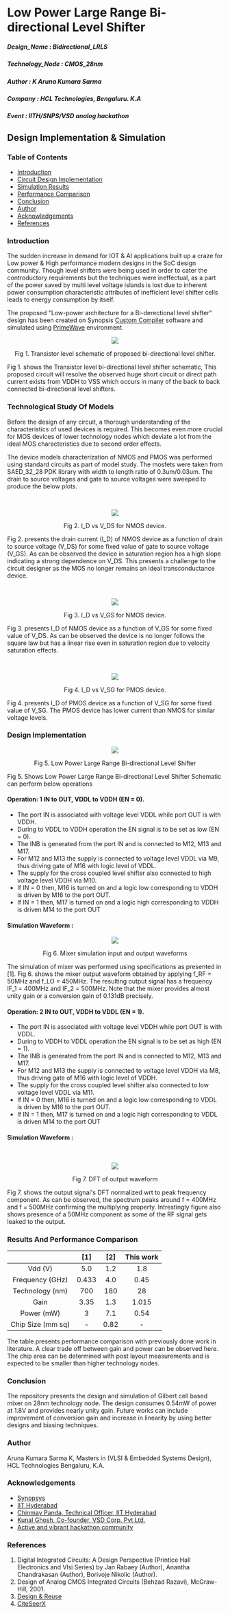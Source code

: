 # Low Power Large Range Bi-directional Level Shifter
##### Design_Name : Bidirectional_LRLS
##### Technology_Node : CMOS_28nm
##### Author : K Aruna Kumara Sarma
##### Company : HCL Technologies, Bengaluru. K.A
##### Event : IITH/SNPS/VSD analog hackathon

## Design Implementation & Simulation

### Table of Contents

- [Introduction](https://github.com/sarmakolavasi/LR_Bidirectional_LS/blob/d610bf273a01bdccf197bf6bf835d474fdecd745/Low%20Power%20Large%20Range%20Bi-directional%20Level%20Shifter.md#introduction)
- [Circuit Design Implementation](https://github.com/sarmakolavasi/LR_Bidirectional_LS/blob/d610bf273a01bdccf197bf6bf835d474fdecd745/Low%20Power%20Large%20Range%20Bi-directional%20Level%20Shifter.md#circuit-design)
- [Simulation Results](https://github.com/sarmakolavasi/LR_Bidirectional_LS/blob/d610bf273a01bdccf197bf6bf835d474fdecd745/Low%20Power%20Large%20Range%20Bi-directional%20Level%20Shifter.md#simulation-results)
- [Performance Comparison](https://github.com/sarmakolavasi/LR_Bidirectional_LS/blob/d610bf273a01bdccf197bf6bf835d474fdecd745/Low%20Power%20Large%20Range%20Bi-directional%20Level%20Shifter.md#performance-comparison)
- [Conclusion](https://github.com/sarmakolavasi/LR_Bidirectional_LS/blob/d610bf273a01bdccf197bf6bf835d474fdecd745/Low%20Power%20Large%20Range%20Bi-directional%20Level%20Shifter.md#conclusion)
- [Author](https://github.com/sarmakolavasi/LR_Bidirectional_LS/blob/d610bf273a01bdccf197bf6bf835d474fdecd745/Low%20Power%20Large%20Range%20Bi-directional%20Level%20Shifter.md#author) 
- [Acknowledgements](https://github.com/sarmakolavasi/LR_Bidirectional_LS/blob/d610bf273a01bdccf197bf6bf835d474fdecd745/Low%20Power%20Large%20Range%20Bi-directional%20Level%20Shifter.md#acknowledgements)
- [References](https://github.com/sarmakolavasi/LR_Bidirectional_LS/blob/d610bf273a01bdccf197bf6bf835d474fdecd745/Low%20Power%20Large%20Range%20Bi-directional%20Level%20Shifter.md#references)

### Introduction

The sudden increase in demand for IOT & AI applications built up a craze for Low power & High performance modern designs in the SoC design community. Though level shifters were being used in order to cater the controductory requirements but the techniques were ineffectual, as a part of the power saved by multi level voltage islands is lost due to inherent power consumption characteristic attributes of inefficient level shifter cells leads to energy consumption by itself.

The proposed "Low-power architecture for a Bi-derectional level shifter" design has been created on Synopsis [Custom Compiler](https://www.synopsys.com/implementation-and-signoff/custom-design-platform/custom-compiler.html) software and simulated using [PrimeWave](https://www.synopsys.com/implementation-and-signoff/ams-simulation/primewave.html) environment. 

<p align="center">
<img src="https://user-images.githubusercontent.com/100507370/155894698-4e5a2d8e-1e2c-4e5d-a2f6-96a631cddc69.png">
</p>
<p align="center">
Fig 1. Transistor level schematic of proposed bi-directional level shifter.
</p>

Fig 1. shows the Transistor level bi-directional level shifter schematic, This proposed circuit will resolve the observed huge short circuit or direct path current exists from VDDH to VSS which occurs in many of the back to back connected bi-directional level shifters.

### Technological Study Of Models

Before the design of any circuit, a thorough understanding of the characteristics of used devices is required. This becomes even more crucial for MOS devices of lower technology nodes which deviate a lot from the ideal MOS characteristics due to second order effects.

The device models characterization of NMOS and PMOS was performed using standard circuits as part of model study. The mosfets were taken from SAED_32_28 PDK library with width to length ratio of 0.3um/0.03um. The drain to source voltages and gate to source voltages were sweeped to produce the below plots.

<br/>
<p align="center">
<img src="https://user-images.githubusercontent.com/41693726/155748353-a8f99600-4016-4db4-a576-994fc59fc3b5.png">
</p>
<p align="center">
Fig 2. I_D vs V_DS for NMOS device.
</p>

Fig 2. presents the drain current (I_D) of NMOS device as a function of drain to source voltage (V_DS) for some fixed value of gate to source voltage (V_GS). As can be observed the device in saturation region has a high slope indicating a strong dependence on V_DS. This presents a challenge to the circuit designer as the MOS no longer remains an ideal transconductance device.

<br/>
<p align="center">
<img src="https://user-images.githubusercontent.com/41693726/155748383-1163c4ea-103f-49d2-a4af-e50f61ac9591.png">
</p>
<p align="center">
Fig 3. I_D vs V_GS for NMOS device.
</p>

Fig 3. presents I_D of NMOS device as a function of V_GS for some fixed value of V_DS. As can be observed the device is no longer follows the square law but has a linear rise even in saturation region due to velocity saturation effects.

<br/>
<p align="center">
<img src="https://user-images.githubusercontent.com/41693726/155748683-c204c584-82d0-460f-80d6-8104c5c9ba94.png">
</p>
<p align="center">
Fig 4. I_D vs V_SG for PMOS device.
</p>

Fig 4. presents I_D of PMOS device as a function of V_SG for some fixed value of V_SG. The PMOS device has lower current than NMOS for similar voltage levels.

### Design Implementation

<p align="center">
<img src="https://user-images.githubusercontent.com/100507370/155895536-d4966685-7eb3-4291-9211-ec547f3fe16c.png">
</p>
<p align="center">
Fig 5. Low Power Large Range Bi-directional Level Shifter
</p>

Fig 5. Shows Low Power Large Range Bi-directional Level Shifter Schematic can perform below operations

#### Operation: 1  IN to OUT, VDDL to VDDH (EN = 0).
- The port IN is associated with voltage level VDDL while port OUT is with VDDH.
- During to VDDL to VDDH operation the EN signal is to be set as low (EN = 0).
- The INB is generated from the port IN and is connected to M12, M13 and M17.
- For M12 and M13 the supply is connected to voltage level VDDL via M9, thus driving gate of M16 with logic level of VDDL.
- The supply for the cross coupled level shifter also connected to high voltage level VDDH via M10.
- If IN = 0 then, M16 is turned on and a logic low corresponding to VDDH is driven by M16 to the port OUT.
- If IN = 1 then, M17 is turned on and a logic high corresponding to VDDH is driven M14 to the port OUT

#### Simulation Waveform :

<p align="center">
<img src="https://user-images.githubusercontent.com/41693726/155828213-806a2334-16f8-49d9-be31-1632b2d17759.png">
</p>
<p align="center">
Fig 6. Mixer simulation input and output waveforms
</p>

The simulation of mixer was performed using specifications as presented in [1]. Fig 6. shows the mixer output waveform obtained by applying f_RF = 50MHz and f_LO = 450MHz. The resulting output signal has a frequency IF_1 = 400MHz and IF_2  = 500MHz. Note that the mixer provides almost unity gain or a conversion gain of 0.131dB precisely.

#### Operation: 2  IN to OUT, VDDH to VDDL (EN = 1).
- The port IN is associated with voltage level VDDH while port OUT is with VDDL.
- During to VDDH to VDDL operation the EN signal is to be set as high (EN = 1).
- The INB is generated from the port IN and is connected to M12, M13 and M17.
- For M12 and M13 the supply is connected to voltage level VDDH via M8, thus driving gate of M16 with logic level of VDDH.
- The supply for the cross coupled level shifter also connected to low voltage level VDDL via M11.
- If IN = 0 then, M16 is turned on and a logic low corresponding to VDDL is driven by M16 to the port OUT.
- If IN = 1 then, M17 is turned on and a logic high corresponding to VDDL is driven M14 to the port OUT

#### Simulation Waveform :

<br/>
<p align="center">
<img src="https://user-images.githubusercontent.com/41693726/155828222-2450f627-bf53-462a-b0da-fac1b0b3abcc.png">
</p>
<p align="center">
Fig 7. DFT of output waveform
</p>

Fig 7. shows the output signal's DFT normalized wrt to peak frequency component. As can be observed, the spectrum peaks around f = 400MHz and f = 500MHz confirming the multiplying property. Intrestingly figure also shows presence of a 50MHz component as some of the RF signal gets leaked to the output.

### Results And Performance Comparison

|               |      [1]      |      [2]      |   This work   |
|     :---:     |     :---:     |     :---:     |     :---:     |
|     Vdd (V)   |      5.0      |      1.2      |      1.8      |
|Frequency (GHz)|     0.433     |      4.0      |     0.45      |
|Technology (nm)|      700      |      180      |      28       |
|     Gain      |      3.35     |      1.3      |     1.015     |
|  Power (mW)   |       3       |      7.1      |      0.54     |
|Chip Size (mm sq)|       -       |      0.82      |      -     |

The table presents performance comparison with previously done work in literature. A clear trade off between gain and power can be observed here. The chip area can be determined with post layout measurements and is expected to be smaller than higher technology nodes.

### Conclusion

The repository presents the design and simulation of Gilbert cell based mixer on 28nm technology node. The design consumes 0.54mW of power at 1.8V and provides nearly unity gain. Future works can include improvement of conversion gain and increase in linearity by using better designs and biasing techniques. 

### Author

Aruna Kumara Sarma K, Masters in (VLSI & Embedded Systems Design), HCL Technologies Bengaluru, K.A.

### Acknowledgements

- [Synopsys](synopsys.com/company/contact-synopsys/office-locations/india/about-synopsys-india.html)
- [IIT Hyderabad](https://www.iith.ac.in/events/2022/02/15/Cloud-Based-Analog-IC-Design-Hackathon/)
- [Chinmay Panda, Technical Officer, IIT Hyderabad](https://ee.iith.ac.in/staff.html)
- [Kunal Ghosh, Co-founder, VSD Corp. Pvt Ltd.](https://www.linkedin.com/in/kunal-ghosh-vlsisystemdesign-com-28084836?lipi=urn%3Ali%3Apage%3Ad_flagship3_profile_view_base_contact_details%3B0xcWjpLDThSEo6S9UPO9Tw%3D%3D)
- [Active and vibrant hackathon community](https://hackathoniith.in/)

### References

1. Digital Integrated Circuits: A Design Perspective (Printice Hall Electronics and Vlsi Series)
   by Jan Rabaey (Author), Anantha Chandrakasan (Author), Borivoje Nikolic (Author).
2. Design of Analog CMOS Integrated Circuits (Behzad Razavi), McGraw-Hill, 2001.
3. [Design & Reuse](https://www.design-reuse.com)
4. [CiteSeerX](https://citeseerx.ist.psu.edu)
